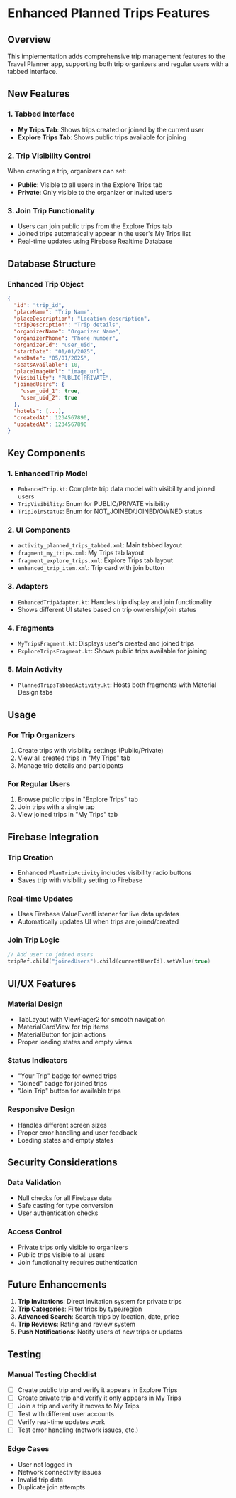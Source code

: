 # Enhanced Planned Trips Features

## Overview
This implementation adds comprehensive trip management features to the Travel Planner app, supporting both trip organizers and regular users with a tabbed interface.

## New Features

### 1. Tabbed Interface
- **My Trips Tab**: Shows trips created or joined by the current user
- **Explore Trips Tab**: Shows public trips available for joining

### 2. Trip Visibility Control
When creating a trip, organizers can set:
- **Public**: Visible to all users in the Explore Trips tab
- **Private**: Only visible to the organizer or invited users

### 3. Join Trip Functionality
- Users can join public trips from the Explore Trips tab
- Joined trips automatically appear in the user's My Trips list
- Real-time updates using Firebase Realtime Database

## Database Structure

### Enhanced Trip Object
```json
{
  "id": "trip_id",
  "placeName": "Trip Name",
  "placeDescription": "Location description",
  "tripDescription": "Trip details",
  "organizerName": "Organizer Name",
  "organizerPhone": "Phone number",
  "organizerId": "user_uid",
  "startDate": "01/01/2025",
  "endDate": "05/01/2025",
  "seatsAvailable": 10,
  "placeImageUrl": "image_url",
  "visibility": "PUBLIC|PRIVATE",
  "joinedUsers": {
    "user_uid_1": true,
    "user_uid_2": true
  },
  "hotels": [...],
  "createdAt": 1234567890,
  "updatedAt": 1234567890
}
```

## Key Components

### 1. EnhancedTrip Model
- `EnhancedTrip.kt`: Complete trip data model with visibility and joined users
- `TripVisibility`: Enum for PUBLIC/PRIVATE visibility
- `TripJoinStatus`: Enum for NOT_JOINED/JOINED/OWNED status

### 2. UI Components
- `activity_planned_trips_tabbed.xml`: Main tabbed layout
- `fragment_my_trips.xml`: My Trips tab layout
- `fragment_explore_trips.xml`: Explore Trips tab layout
- `enhanced_trip_item.xml`: Trip card with join button

### 3. Adapters
- `EnhancedTripAdapter.kt`: Handles trip display and join functionality
- Shows different UI states based on trip ownership/join status

### 4. Fragments
- `MyTripsFragment.kt`: Displays user's created and joined trips
- `ExploreTripsFragment.kt`: Shows public trips available for joining

### 5. Main Activity
- `PlannedTripsTabbedActivity.kt`: Hosts both fragments with Material Design tabs

## Usage

### For Trip Organizers
1. Create trips with visibility settings (Public/Private)
2. View all created trips in "My Trips" tab
3. Manage trip details and participants

### For Regular Users
1. Browse public trips in "Explore Trips" tab
2. Join trips with a single tap
3. View joined trips in "My Trips" tab

## Firebase Integration

### Trip Creation
- Enhanced `PlanTripActivity` includes visibility radio buttons
- Saves trip with visibility setting to Firebase

### Real-time Updates
- Uses Firebase ValueEventListener for live data updates
- Automatically updates UI when trips are joined/created

### Join Trip Logic
```kotlin
// Add user to joined users
tripRef.child("joinedUsers").child(currentUserId).setValue(true)
```

## UI/UX Features

### Material Design
- TabLayout with ViewPager2 for smooth navigation
- MaterialCardView for trip items
- MaterialButton for join actions
- Proper loading states and empty views

### Status Indicators
- "Your Trip" badge for owned trips
- "Joined" badge for joined trips
- "Join Trip" button for available trips

### Responsive Design
- Handles different screen sizes
- Proper error handling and user feedback
- Loading states and empty states

## Security Considerations

### Data Validation
- Null checks for all Firebase data
- Safe casting for type conversion
- User authentication checks

### Access Control
- Private trips only visible to organizers
- Public trips visible to all users
- Join functionality requires authentication

## Future Enhancements

1. **Trip Invitations**: Direct invitation system for private trips
2. **Trip Categories**: Filter trips by type/region
3. **Advanced Search**: Search trips by location, date, price
4. **Trip Reviews**: Rating and review system
5. **Push Notifications**: Notify users of new trips or updates

## Testing

### Manual Testing Checklist
- [ ] Create public trip and verify it appears in Explore Trips
- [ ] Create private trip and verify it only appears in My Trips
- [ ] Join a trip and verify it moves to My Trips
- [ ] Test with different user accounts
- [ ] Verify real-time updates work
- [ ] Test error handling (network issues, etc.)

### Edge Cases
- User not logged in
- Network connectivity issues
- Invalid trip data
- Duplicate join attempts 